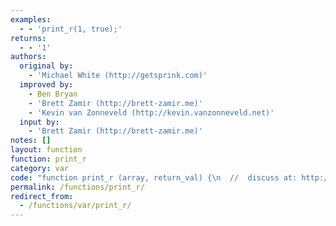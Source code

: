 ```yaml
---
examples:
  - - 'print_r(1, true);'
returns:
  - - '1'
authors:
  original by:
    - 'Michael White (http://getsprink.com)'
  improved by:
    - Ben Bryan
    - 'Brett Zamir (http://brett-zamir.me)'
    - 'Kevin van Zonneveld (http://kevin.vanzonneveld.net)'
  input by:
    - 'Brett Zamir (http://brett-zamir.me)'
notes: []
layout: function
function: print_r
category: var
code: "function print_r (array, return_val) {\n  //  discuss at: http://phpjs.org/functions/print_r/\n  // original by: Michael White (http://getsprink.com)\n  // improved by: Ben Bryan\n  // improved by: Brett Zamir (http://brett-zamir.me)\n  // improved by: Kevin van Zonneveld (http://kevin.vanzonneveld.net)\n  //    input by: Brett Zamir (http://brett-zamir.me)\n  //  depends on: echo\n  //   example 1: print_r(1, true);\n  //   returns 1: 1\n\n  var output = '',\n    pad_char = ' ',\n    pad_val = 4,\n    d = this.window.document,\n    getFuncName = function (fn) {\n      var name = (/\\W*function\\s+([\\w\\$]+)\\s*\\(/)\n        .exec(fn)\n      if (!name) {\n        return '(Anonymous)'\n      }\n      return name[1]\n    }\n  repeat_char = function (len, pad_char) {\n    var str = ''\n    for (var i = 0; i < len; i++) {\n      str += pad_char\n    }\n    return str\n  }\n  formatArray = function (obj, cur_depth, pad_val, pad_char) {\n    if (cur_depth > 0) {\n      cur_depth++\n    }\n\n    var base_pad = repeat_char(pad_val * cur_depth, pad_char)\n    var thick_pad = repeat_char(pad_val * (cur_depth + 1), pad_char)\n    var str = ''\n\n    if (typeof obj === 'object' && obj !== null && obj.constructor && getFuncName(obj.constructor) !==\n      'PHPJS_Resource') {\n      str += 'Array\\n' + base_pad + '(\\n'\n      for (var key in obj) {\n        if (Object.prototype.toString.call(obj[key]) === '[object Array]') {\n          str += thick_pad + '[' + key + '] => ' + formatArray(obj[key], cur_depth + 1, pad_val, pad_char)\n        } else {\n          str += thick_pad + '[' + key + '] => ' + obj[key] + '\\n'\n        }\n      }\n      str += base_pad + ')\\n'\n    } else if (obj === null || obj === undefined) {\n      str = ''\n    } else {\n      // for our \"resource\" class\n      str = obj.toString()\n    }\n\n    return str\n  }\n\n  output = formatArray(array, 0, pad_val, pad_char)\n\n  if (return_val !== true) {\n    if (d.body) {\n      this.echo(output)\n    } else {\n      try {\n        // We're in XUL, so appending as plain text won't work; trigger an error out of XUL\n        d = XULDocument\n        this.echo('<pre xmlns=\"http://www.w3.org/1999/xhtml\" style=\"white-space:pre;\">' + output + '</pre>')\n      } catch (e) {\n        // Outputting as plain text may work in some plain XML\n        this.echo(output)\n      }\n    }\n    return true\n  }\n  return output\n}\n"
permalink: /functions/print_r/
redirect_from:
  - /functions/var/print_r/
---
```


<!-- WARNING! This file is auto generated by `npm run web:inject`, do not edit by hand -->
